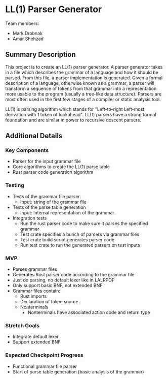 # LL(1) Parser Generator

Team members:

- Mark Drobnak
- Amar Shehzad

## Summary Description
This project is to create an LL(1) parser generator. A parser generator takes in
a file which describes the grammar of a language and how it should be parsed.
From this file, a parser implementation is generated. Given a formal description
of a language, otherwise known as a grammar, a parser will transform a sequence
of tokens from that grammar into a representation more usable to the program
(usually a tree-like data structure). Parsers are most often used in the first
few stages of a compiler or static analysis tool.

LL(1) is parsing algorithm which stands for "Left-to-right Left-most derivation
with 1 token of lookahead". LL(1) parsers have a strong formal foundation and
are similar in power to recursive descent parsers.

## Additional Details
### Key Components
* Parser for the input grammar file
* Core algorithms to create the LL(1) parse table
* Rust parser code generation algorithm

### Testing
* Tests of the grammar file parser
  * Input: string of the grammar file
* Tests of the parse table generation
  * Input: Internal representation of the grammar
* Integration tests
  * Run the rust parser code to make sure it parses the specified grammar
  * Test crate specifies a bunch of parsers via grammar files
  * Test crate build script generates parser code
  * Run test crate to run the generated parsers on test inputs

### MVP
* Parses grammar files
* Generates Rust parser code according to the grammar file
* Just do parsing, no default lexer like in LALRPOP
* Only support basic BNF, not extended BNF
* Grammar files contain:
  * Rust imports
  * Declaration of token source
  * Nonterminals
    * Nonterminals have associated action code and return type

### Stretch Goals
* Integrate default lexer
* Support extended BNF

### Expected Checkpoint Progress
* Functional grammar file parser
* Start of parse table generation (basic analysis of the grammar)